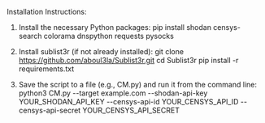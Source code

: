 Installation Instructions:
1. Install the necessary Python packages:
pip install shodan censys-search colorama dnspython requests pysocks

2. Install sublist3r (if not already installed):
git clone https://github.com/aboul3la/Sublist3r.git
cd Sublist3r
pip install -r requirements.txt

3. Save the script to a file (e.g., CM.py) and run it from the command line:
python3 CM.py --target example.com --shodan-api-key YOUR_SHODAN_API_KEY --censys-api-id YOUR_CENSYS_API_ID --censys-api-secret YOUR_CENSYS_API_SECRET

